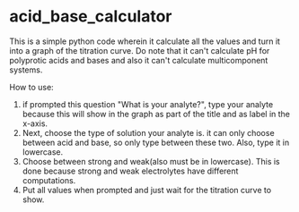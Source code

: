 # acid_base_calculator
 This is a simple python code wherein it calculate all the values and turn it into a graph of the titration curve. Do note that it can't calculate pH for polyprotic acids and bases and also it can't calculate multicomponent systems.
  
How to use:
1. if prompted this question "What is your analyte?", type your analyte because this will show in the graph as part of the title and as label in the x-axis.
2. Next, choose the type of solution your analyte is. it can only choose between acid and base, so only type between these two. Also, type it in lowercase.
3. Choose between strong and weak(also must be in lowercase). This is done because strong and weak electrolytes have different computations.
4. Put all values when prompted and just wait for the titration curve to show.
